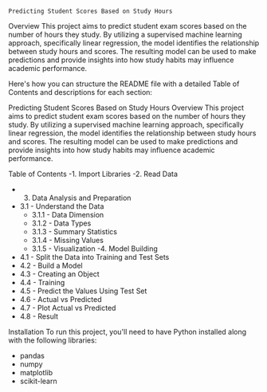                                                                  Predicting Student Scores Based on Study Hours
Overview
This project aims to predict student exam scores based on the number of hours they study. By utilizing a supervised machine learning approach, specifically linear regression, the model identifies the relationship between study hours and scores. The resulting model can be used to make predictions and provide insights into how study habits may influence academic performance.


Here's how you can structure the README file with a detailed Table of Contents and descriptions for each section:

Predicting Student Scores Based on Study Hours
Overview
This project aims to predict student exam scores based on the number of hours they study. By utilizing a supervised machine learning approach, specifically linear regression, the model identifies the relationship between study hours and scores. The resulting model can be used to make predictions and provide insights into how study habits may influence academic performance.

Table of Contents
-1. Import Libraries
-2. Read Data
- 3. Data Analysis and Preparation
 - 3.1 - Understand the Data
   - 3.1.1 - Data Dimension
   - 3.1.2 - Data Types
   - 3.1.3 - Summary Statistics
   - 3.1.4 - Missing Values
   - 3.1.5 - Visualization
-4.  Model Building
- 4.1 - Split the Data into Training and Test Sets
- 4.2 - Build a Model
- 4.3 - Creating an Object
- 4.4 - Training
- 4.5 - Predict the Values Using Test Set
- 4.6 - Actual vs Predicted
- 4.7 - Plot Actual vs Predicted
- 4.8 - Result


 Installation
To run this project, you'll need to have Python installed along with the following libraries:

- pandas
- numpy
- matplotlib
- scikit-learn
  
